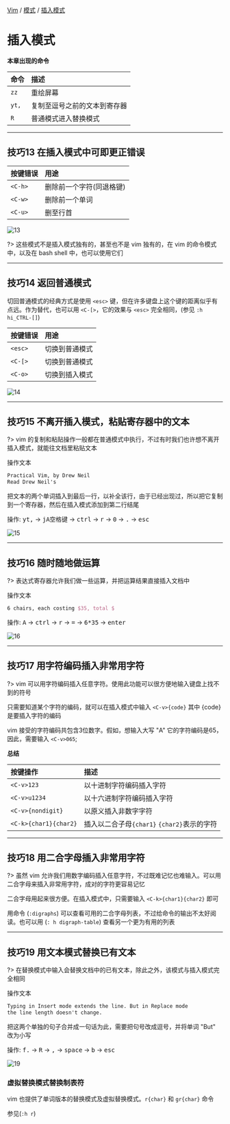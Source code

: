 [Vim](/vim-docs/) / [模式](/vim-docs/mode/) / [插入模式](/vim-docs/mode/insert)

# 插入模式

**本章出现的命令**

|命令|描述|
|:---|:---|
|`zz`|重绘屏幕|
|`yt,`|复制至逗号之前的文本到寄存器|
|`R`|普通模式进入替换模式|

---

## 技巧13 在插入模式中可即更正错误

|按键错误|用途|
|:---|:---|
|`<C-h>`|删除前一个字符(同退格键)|
|`<C-w>`|删除前一个单词|
|`<C-u>`|删至行首|

![13]()

?> 这些模式不是插入模式独有的，甚至也不是 vim 独有的，在 vim 的命令模式中，以及在 bash shell 中，也可以使用它们

---

## 技巧14 返回普通模式

切回普通模式的经典方式是使用 `<esc>` 键，但在许多键盘上这个键的距离似乎有点远。作为替代，也可以用 `<C-[>`，它的效果与 `<esc>` 完全相同，(参见 `:h hi_CTRL-[]`)

|按键错误|用途|
|:---|:---|
|`<esc>`|切换到普通模式|
|`<C-[>`|切换到普通模式|
|`<C-o>`|切换到插入模式|

![14]()

---

## 技巧15 不离开插入模式，粘贴寄存器中的文本

?> vim 的复制和粘贴操作一般都在普通模式中执行，不过有时我们也许想不离开插入模式，就能往文档里粘贴文本

操作文本

```tex
Practical Vim, by Drew Neil
Read Drew Neil's
```

把文本的两个单词插入到最后一行，以补全该行，由于已经出现过，所以把它复制到一个寄存器，然后在插入模式添加到第二行结尾

操作: <kbd>yt,</kbd> -> <kbd>jA空格键</kbd> -> <kbd>ctrl</kbd> -> <kbd>r</kbd> -> <kbd>0</kbd> -> <kbd>.</kbd> -> <kbd>esc</kbd>

![15]()

---

## 技巧16 随时随地做运算

?> 表达式寄存器允许我们做一些运算，并把运算结果直接插入文档中

操作文本

```tex
6 chairs, each costing $35, total $
```

操作: <kbd>A</kbd> -> <kbd>ctrl</kbd> -> <kbd>r</kbd> -> <Kbd>=</kbd> -> <kbd>6*35</kbd> -> <kbd>enter</kbd>

![16]()

---

## 技巧17 用字符编码插入非常用字符

?> vim 可以用字符编码插入任意字符。使用此功能可以很方便地输入键盘上找不到的符号

只需要知道某个字符的编码，就可以在插入模式中输入 `<C-v>{code}` 其中 {code} 是要插入字符的编码

vim 接受的字符编码共包含3位数字。假如，想输入大写 "A" 它的字符编码是65，因此，需要输入 `<C-v>065`;

**总结**

|按键操作|描述|
|:---|:---|
|`<C-v>123`|以十进制字符编码插入字符|
|`<C-v>u1234`|以十六进制字符编码插入字符|
|`<C-v>{nondigit}`|以原义插入非数字字符
|`<C-k>{char1}{char2}`|插入以二合子母`{char1}` `{char2}`表示的字符|

---

## 技巧18 用二合字母插入非常用字符

?> 虽然 vim 允许我们用数字编码插入任意字符，不过既难记忆也难输入。可以用二合字母来插入非常用字符，成对的字符更容易记忆

二合字母用起来很方便。在插入模式中，只需要输入 `<C-k>{char1}{char2}` 即可

用命令 (`:digraphs`) 可以查看可用的二合字母列表，不过给命令的输出不太好阅读。也可以用 (`: h digraph-table`) 查看另一个更为有用的列表

---

## 技巧19 用文本模式替换已有文本

?> 在替换模式中输入会替换文档中的已有文本，除此之外，该模式与插入模式完全相同

操作文本

```tex
Typing in Insert mode extends the line. But in Replace mode
the line length doesn't change.
```

把这两个单独的句子合并成一句话为此，需要把句号改成逗号，并将单词 "But" 改为小写

操作: <kbd>f.</kbd> -> <kbd>R</kbd> -> <kbd>,</kbd> -> <kbd>space</kbd> -> <kbd>b</kbd> -> <kbd>esc</kbd>

![19]()

### 虚拟替换模式替换制表符

vim 也提供了单词版本的替换模式及虚拟替换模式。`r{char}` 和 `gr{char}` 命令

参见(`:h r`)
